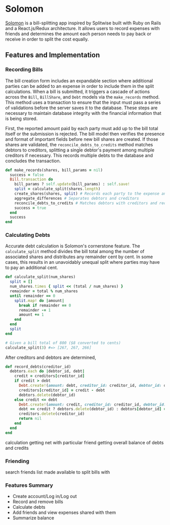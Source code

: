 # Solomon

[Solomon][solomon] is a bill-splitting app inspired by Splitwise built with Ruby on Rails and a React.js/Redux architecture. It allows users to record expenses with friends and determines the amount each person needs to pay back or receive in order to split the cost equally.

## Features and Implementation

### Recording Bills

The bill creation form includes an expandable section where additional parties can be added to an expense in order to include them in the split calculations. When a bill is submitted, it triggers a cascade of actions across the `Bill`, `BillShare`, and `Debt` models via the `make_records` method. This method uses a transaction to ensure that the input must pass a series of validations before the server saves it to the database. These steps are necessary to maintain database integrity with the financial information that is being stored.

First, the reported amount paid by each party must add up to the bill total itself or the submission is rejected. The bill model then verifies the presence and format of important fields before new bill shares are created. If those shares are validated, the `reconcile_debts_to_credits` method matches debtors to creditors, splitting a single debtor's payment among multiple creditors if necessary. This records multiple debts to the database and concludes the transaction.

```rb
def make_records(shares, bill_params = nil)
  success = false
  Bill.transaction do
    bill_params ? self.update(bill_params) : self.save!
    split = calculate_split(shares.length)
    create_shares(shares, split) # Records each party to the expense and the amount they paid
    aggregate_differences # Separates debtors and creditors
    reconcile_debts_to_credits # Matches debtors with creditors and records amount owed to each
    success = true
  end
  success
end
```

### Calculating Debts

Accurate debt calculation is Solomon's cornerstone feature. The `calculate_split` method divides the bill total among the number of associated shares and distributes any remainder cent by cent. In some cases, this results in an unavoidably unequal split where parties may have to pay an additional cent.
```rb
def calculate_split(num_shares)
  split = []
  num_shares.times { split << (total / num_shares) }
  remainder = total % num_shares
  until remainder == 0
    split.map! do |amount|
      break if remainder == 0
      remainder -= 1
      amount += 1
    end
  end
  split
end

# Given a bill total of 800 ($8 converted to cents)
calculate_split(3) #=> [267, 267, 266]
```

After creditors and debtors are determined, 
```rb
def record_debts(creditor_id)
  debtors.each do |debtor_id, debt|
    credit = creditors[creditor_id]
    if credit > debt
      Debt.create!(amount: debt, creditor_id: creditor_id, debtor_id: debtor_id, bill_id: self.id)
      creditors[creditor_id] = credit - debt
      debtors.delete(debtor_id)
    else credit <= debt
      Debt.create!(amount: credit, creditor_id: creditor_id, debtor_id: debtor_id, bill_id: self.id)
      debt == credit ? debtors.delete(debtor_id) : debtors[debtor_id] = debt - credit
      creditors.delete(creditor_id)
      return nil
    end
  end
end
```

calculation
getting net with particular friend
getting overall balance of debts and credits

### Friending

search
friends list
made available to split bills with



### Features Summary

* Create account/Log in/Log out
* Record and remove bills
* Calculate debts
* Add friends and view expenses shared with them
* Summarize balance

[solomon]: http://www.solomon-app.us/
